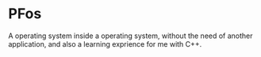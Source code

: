 # PFos
 A operating system inside a operating system, without the need of another application, and also a learning exprience for me with C++.
